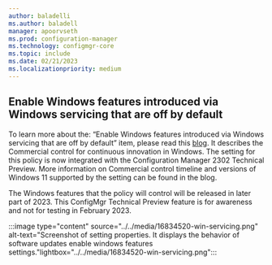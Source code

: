 ```yaml
---
author: baladelli
ms.author: baladell
manager: apoorvseth
ms.prod: configuration-manager
ms.technology: configmgr-core
ms.topic: include
ms.date: 02/21/2023
ms.localizationpriority: medium
---
```


## <a name="bkmk_winfeatures"></a>Enable Windows features introduced via Windows servicing that are off by default

<!--16834520-->

To learn more about the: “Enable Windows features introduced via Windows servicing that are off by default” item, please read this [blog](https://techcommunity.microsoft.com/t5/windows-it-pro-blog/commercial-control-for-continuous-innovation/ba-p/3737575). It describes the Commercial control for continuous innovation in Windows. The setting for this policy is now integrated with the Configuration Manager 2302 Technical Preview. More information on Commercial control timeline and versions of Windows 11 supported by the setting can be found in the blog. 

The Windows features that the policy will control will be released in later part of 2023. This ConfigMgr Technical Preview feature is for awareness and not for testing in February 2023. 

:::image type="content" source="../../media/16834520-win-servicing.png" alt-text="Screenshot of setting properties. It displays the behavior of software updates enable windows features settings."lightbox="../../media/16834520-win-servicing.png":::
